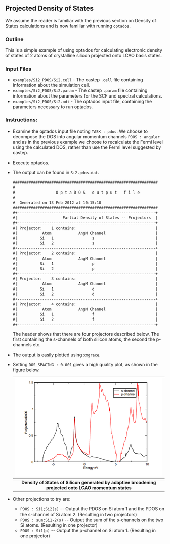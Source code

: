 ## Projected Density of States

We assume the reader is familiar with the previous section on Density of States calculations and is now familiar with running `optados`.

### Outline
This is a simple example of using optados for calculating electronic density of states of 2 atoms of crystalline silicon projected onto LCAO basis states.

### Input Files
* `examples/Si2_PDOS/Si2.cell` - The castep `.cell` file containing information about the simulation cell.
* `examples/Si2_PDOS/Si2.param` - The castep `.param` file containing information about the parameters for the SCF and spectral calculations.
* `examples/Si2_PDOS/Si2.odi` - The optados input file, containing the parameters necessary to run optados.

### Instructions:

* Examine the optados input file noting `TASK : pdos`. We choose to decompose the DOS into angular momentum channels `PDOS : angular` and as in the previous example we choose to recalculate the Fermi level using the calculated DOS, rather than use the Fermi level suggested by castep.

* Execute optados.

* The output can be found in `Si2.pdos.dat`.

	```
	################################################################
	#
	#                  O p t a D O S   o u t p u t   f i l e
	#
	#  Generated on 13 Feb 2012 at 10:15:10
	################################################################
	#+-------------------------------------------------------------+
	#|                    Partial Density of States -- Projectors  |
	#+-------------------------------------------------------------+
	#| Projector:    1 contains:                                   |
	#|           Atom            AngM Channel                      |
	#|          Si   1                 s                           |
	#|          Si   2                 s                           |
	#+-------------------------------------------------------------+
	#| Projector:    2 contains:                                   |
	#|           Atom            AngM Channel                      |
	#|          Si   1                 p                           |
	#|          Si   2                 p                           |
	#+-------------------------------------------------------------+
	#| Projector:    3 contains:                                   |
	#|           Atom            AngM Channel                      |
	#|          Si   1                 d                           |
	#|          Si   2                 d                           |
	#+-------------------------------------------------------------+
	#| Projector:    4 contains:                                   |
	#|           Atom            AngM Channel                      |
	#|          Si   1                 f                           |
	#|          Si   2                 f                           |
	#+-------------------------------------------------------------+
	```
	The header shows that there are four projectors described below. The first containing the s-channels of both silicon atoms, the second the p-channels etc.

* The output is easily plotted using `xmgrace`.

* Setting `DOS_SPACING : 0.001` gives a high quality plot, as shown in the figure below.

	| ![Si DOS](opt1.png) |
	|:--:|
	| <b>Density of States of Silicon generated by adaptive broadening projected onto LCAO momentum states</b>|

* Other projections to try are:
	* `PDOS : Si1;Si2(s)`  -- Output the PDOS on Si atom 1 and the PDOS on the s-channel of Si atom 2. (Resulting in two projectors)
	* `PDOS : sum:Si1-2(s)`  --  Output the sum of the s-channels on the two Si atoms. (Resulting in one projector)
	* `PDOS : Si1(p)` -- Output the p-channel on Si atom 1. (Resulting in one projector)
